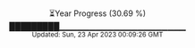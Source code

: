 <p align="center">
⏳Year Progress (30.69 %) <br>
█████████▁▁▁▁▁▁▁▁▁▁▁▁▁▁▁▁▁▁▁▁▁ <br>
<sub>Updated: Sun, 23 Apr 2023 00:09:26 GMT</sub>
</p>

